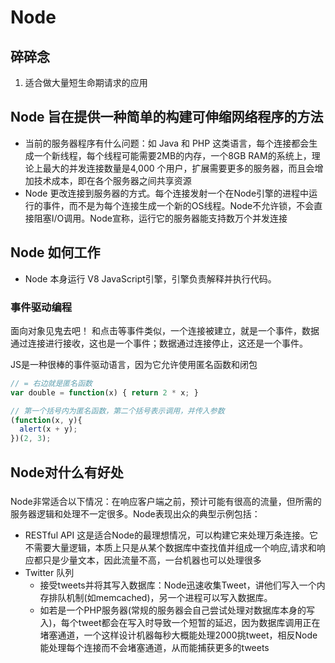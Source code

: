 # Node
## 碎碎念
1. 适合做大量短生命期请求的应用  


## Node 旨在提供一种简单的构建可伸缩网络程序的方法
- 当前的服务器程序有什么问题：如 Java 和 PHP
  这类语言，每个连接都会生成一个新线程，每个线程可能需要2MB的内存，一个8GB
RAM的系统上，理论上最大的并发连接数量是4,000
个用户，扩展需要更多的服务器，而且会增加技术成本，即在各个服务器之间共享资源
- Node
  更改连接到服务器的方式。每个连接发射一个在Node引擎的进程中运行的事件，而不是为每个连接生成一个新的OS线程。Node不允许锁，不会直接阻塞I/O调用。Node宣称，运行它的服务器能支持数万个并发连接

## Node 如何工作
- Node 本身运行 V8 JavaScript引擎，引擎负责解释并执行代码。

### 事件驱动编程
面向对象见鬼去吧！
和点击等事件类似，一个连接被建立，就是一个事件，数据通过连接进行接收，这也是一个事件；数据通过连接停止，这还是一个事件。

JS是一种很棒的事件驱动语言，因为它允许使用匿名函数和闭包
```javascript
// = 右边就是匿名函数
var double = function(x) { return 2 * x; }

// 第一个括号内为匿名函数，第二个括号表示调用，并传入参数
(function(x, y){
  alert(x + y);
})(2, 3);
```

## Node对什么有好处
###
Node非常适合以下情况：在响应客户端之前，预计可能有很高的流量，但所需的服务器逻辑和处理不一定很多。Node表现出众的典型示例包括：
- RESTful API
这是适合Node的最理想情况，可以构建它来处理万条连接。它不需要大量逻辑，本质上只是从某个数据库中查找值并组成一个响应,请求和响应都只是少量文本，因此流量不高，一台机器也可以处理很多
- Twitter 队列
  - 接受tweets并将其写入数据库：Node迅速收集Tweet，讲他们写入一个内存排队机制(如memcached)，另一个进程可以写入数据库。
  - 如若是一个PHP服务器(常规的服务器会自己尝试处理对数据库本身的写入)，每个tweet都会在写入时导致一个短暂的延迟，因为数据库调用正在堵塞通道，一个这样设计机器每秒大概能处理2000挑tweet，相反Node能处理每个连接而不会堵塞通道，从而能捕获更多的tweets
